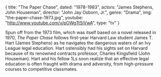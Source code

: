 {
  title: "The Paper Chase",
  dated: "1978-1983",
  actors: "James Stephens, John Houseman",
  director: "John Jay Osborn, Jr.",
  genre: "Drama",
  img: "the-paper-chase-1973.jpg",
  youtube: "http://www.youtube.com/v/pOWgTtSiVwA",
  type: "tv"
}

Spun off from the 1973 film, which was itself based on a novel released in 1970, _The Paper Chase_ follows first-year Harvard Law student James T. Hart (James Stephens) as he navigates the dangerous waters of an Ivy League legal education. Hart ostensibly had his sights set on Harvard because of its renowned contracts professor, Charles Kingsfield (John Houseman). Hart and his fellow 1Ls soon realize that an effective legal education is often fraught with drama and adversity, from high-pressure courses to competitive classmates. 